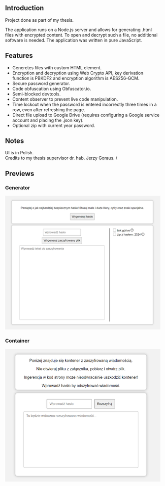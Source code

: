 ## Introduction
Project done as part of my thesis.

The application runs on a Node.js server and allows for generating .html files with encrypted content. To open and decrypt such a file, no additional software is needed. The application was written in pure JavaScript.

## Features
- Generetes files with custom HTML element.
- Encryption and decryption using Web Crypto API, key derivation function is PBKDF2 and encryption algorithm is AES256-GCM.
- Secure password generator.
- Code obfuscation using Obfuscator.io.
- Semi-blocked devtools.
- Content observer to prevent live code manipulation.
- Time lockout when the password is entered incorrectly three times in a row, even after refreshing the page.
- Direct file upload to Google Drive (requires configuring a Google service account and placing the .json key).
- Optional zip with current year password.

## Notes
UI is in Polish. \
Credits to my thesis supervisor dr. hab. Jerzy Goraus. \

## Previews
### Generator
![preview_generator](https://github.com/PawelB1024/EncryptedHTMLContainerGenerator/blob/master/preview_generator.png?raw=true) 
### Container
![preview_container](https://github.com/PawelB1024/EncryptedHTMLContainerGenerator/blob/master/preview_container.png?raw=true)
